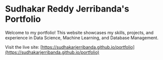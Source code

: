 # Sudhakar Reddy Jerribanda's Portfolio

Welcome to my portfolio! This website showcases my skills, projects, and experience in Data Science, Machine Learning, and Database Management.  

Visit the live site: [https://sudhakarjerribanda.github.io/portfolio](https://sudhakarjerribanda.github.io/portfolio)
